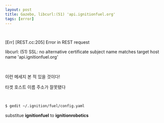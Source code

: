 ```yaml
---
layout: post
title: Gazebo, libcurl:(51) 'api.ignitionfuel.org'
tags: [error]
---
```


<br/>

[Err] [REST.cc:205] Error in REST request

libcurl: (51) SSL: no alternative certificate subject name matches target host name 'api.ignitionfuel.org'

<br/>

이런 메세지 본 적 있을 것이다!

타겟 호스트 이름 주소가 잘못됐다

<br/>

~~~bash
$ gedit ~/.ignition/fuel/config.yaml
~~~

substitue **ignitionfuel** to **ignitionrobotics**

<br/>

